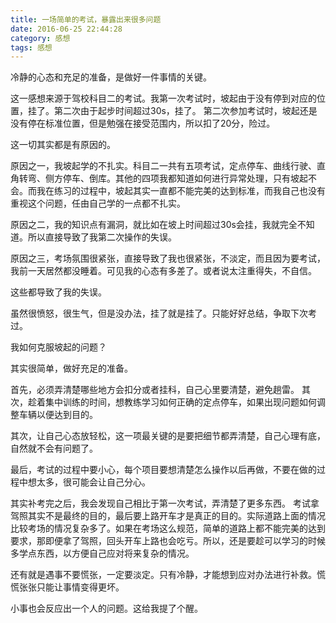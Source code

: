 ```yaml
---
title: 一场简单的考试，暴露出来很多问题
date: 2016-06-25 22:44:28
category: 感想
tags: 感想
---
```


冷静的心态和充足的准备，是做好一件事情的关键。

这一感想来源于驾校科目二的考试。我第一次考试时，坡起由于没有停到对应的位置，挂了。第二次由于起步时间超过30s，挂了。
第二次参加考试时，坡起还是没有停在标准位置，但是勉强在接受范围内，所以扣了20分，险过。

这一切其实都是有原因的。

原因之一，我坡起学的不扎实。科目二一共有五项考试，定点停车、曲线行驶、直角转弯、侧方停车、倒库。其他的四项我都知道如何进行异常处理，只有坡起不会。而我在练习的过程中，坡起其实一直都不能完美的达到标准，而我自己也没有重视这个问题，任由自己学的一点都不扎实。

原因之二，我的知识点有漏洞，就比如在坡上时间超过30s会挂，我就完全不知道。所以直接导致了我第二次操作的失误。

原因之三，考场氛围很紧张，直接导致了我也很紧张，不淡定，而且因为要考试，我前一天居然都没睡着。可见我的心态有多差了。或者说太注重得失，不自信。

这些都导致了我的失误。

虽然很愤怒，很生气，但是没办法，挂了就是挂了。只能好好总结，争取下次考过。

我如何克服坡起的问题？

其实很简单，做好充足的准备。

首先，必须弄清楚哪些地方会扣分或者挂科，自己心里要清楚，避免趟雷。
其次，趁着集中训练的时间，想教练学习如何正确的定点停车，如果出现问题如何调整车辆以便达到目的。

其次，让自己心态放轻松，这一项最关键的是要把细节都弄清楚，自己心理有底，自然就不会有问题了。

最后，考试的过程中要小心，每个项目要想清楚怎么操作以后再做，不要在做的过程中想太多，很可能会让自己分心。

其实补考完之后，我会发现自己相比于第一次考试，弄清楚了更多东西。
考试拿驾照其实不是最终的目的，最后要上路开车才是真正的目的。实际道路上面的情况比较考场的情况复杂多了。如果在考场这么规范，简单的道路上都不能完美的达到要求，那即便拿了驾照，回头开车上路也会吃亏。所以，还是要趁可以学习的时候多学点东西，以方便自己应对将来复杂的情况。

还有就是遇事不要慌张，一定要淡定。只有冷静，才能想到应对办法进行补救。慌慌张张只能让事情变得更坏。

小事也会反应出一个人的问题。这给我提了个醒。

